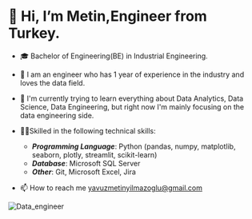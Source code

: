 # 👋 Hi, I’m Metin,Engineer from Turkey.
- 🎓 Bachelor of Engineering(BE) in Industrial Engineering. 
- 🧑 I am an engineer who has 1 year of experience in the industry and loves the data field. 
- 🌱 I'm currently trying to learn everything about Data Analytics, Data Science, Data Engineering, but right now I'm mainly focusing on the data engineering side.


- 💪🏽Skilled in the following technical skills:
    * **_Programming Language_**: Python (pandas, numpy, matplotlib, seaborn, plotly, streamlit, scikit-learn)
    * **_Database_**: Microsoft SQL Server
    * **_Other_**: Git, Microsoft Excel, Jira

- 📫 How to reach me yavuzmetinyilmazoglu@gmail.com

![Data_engineer](https://github.com/ymetinyilmazoglu/ymetinyilmazoglu/assets/136450475/e792bc83-2f9f-4800-af9e-ff8c8865f19b)
